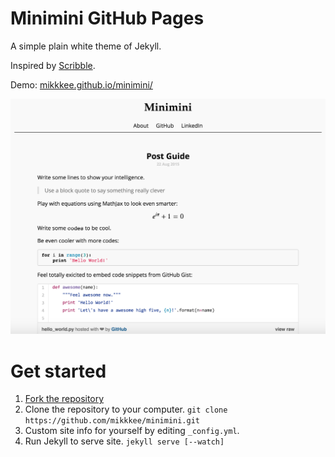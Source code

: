 # Minimini GitHub Pages

A simple plain white theme of Jekyll.

Inspired by [Scribble](https://github.com/muan/scribble).

Demo: [mikkkee.github.io/minimini/](http://mikkkee.github.io/minimini/)

![screenshot](images/screenshot.png)

# Get started

1. [Fork the repository](https://github.com/mikkkee/minimini#fork-destination-box)
2. Clone the repository to your computer.
`git clone https://github.com/mikkkee/minimini.git`
3. Custom site info for yourself by editing `_config.yml`.
4. Run Jekyll to serve site.
`jekyll serve [--watch]`
